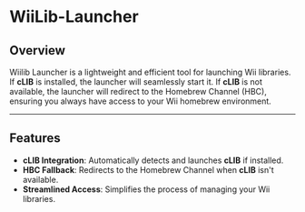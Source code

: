 # WiiLib-Launcher

## Overview
Wiilib Launcher is a lightweight and efficient tool for launching Wii libraries. If **cLIB** is installed, the launcher will seamlessly start it. If **cLIB** is not available, the launcher will redirect to the Homebrew Channel (HBC), ensuring you always have access to your Wii homebrew environment.

---

## Features
- **cLIB Integration**: Automatically detects and launches **cLIB** if installed.
- **HBC Fallback**: Redirects to the Homebrew Channel when **cLIB** isn't available.
- **Streamlined Access**: Simplifies the process of managing your Wii libraries.
